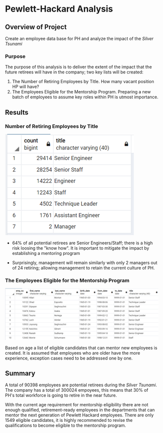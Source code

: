 # Pewlett-Hackard Analysis
## Overview of Project
Create an employee data base for PH and analyze the impact of the _Silver Tsunami_
### Purpose
The purpose of this analysis is to deliver the extent of the impact that the future retirees will have in the company; two key lists will be created:

1. The Number of Retiring Employees by Title. How many vacant position HP will have?
2. The Employees Eligible for the Mentorship Program. Preparing a new batch of employees to assume key roles within PH is utmost importance. 

## Results
### Number of Retiring Employees by Title
<img src="https://github.com/luisnewmanh/Pewlett-Hackard-Analysis/blob/main/Resources/retiring_titles.PNG">
 
-  64% of all potential retirees are Senior Engineers/Staff; there is a high risk loosing the "know how". It is important to mitigate the impact by establishing a mentoring program

-  Surprisingly, management will remain similarly with only 2 managers out of 24 retiring; allowing management to retain the current culture of PH.
### The Employees Eligible for the Mentorship Program 
<img src="https://github.com/luisnewmanh/Pewlett-Hackard-Analysis/blob/main/Resources/mentorship_eligibility.PNG"> 

Based on age a list of eligible candidates that can mentor new employees is created. It is assumed that employees who are older have the more experience, exception cases need to be addressed one by one.

## Summary
A total of 90398 employees are potential retirees during the _Silver Tsunami_. The company has a total of 300024 empoyees, this means that 30% of PH's total workforce is going to retire in the near future.

With the current age requirement for mentorship eligibility there are not enough qualified, retirement-ready employees in the departments that can mentor the next generation of Pewlett Hackard employees. There are only 1549 eligible candidates, it is highly recommended to revise the qualifications to become eligible to the mentorship program.
